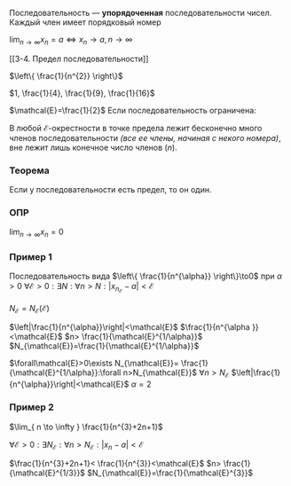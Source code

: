 Последовательность — **упорядоченная** последовательности чисел. Каждый член имеет порядковый номер

$\lim_{ n \to \infty }x_{n}=a \Longleftrightarrow x_{n}\to a, n\to \infty$

[[3-4. Предел последовательности]]

$\left\{ \frac{1}{n^{2}} \right\}$

$1, \frac{1}{4}, \frac{1}{9}, \frac{1}{16}$

$\mathcal{E}=\frac{1}{2}$
Если последовательность ограничена:

В любой $\mathcal{E}$-окрестности в точке предела лежит бесконечно много членов последовательности _(все ее члены, начиная с некого номера)_, вне лежит лишь конечное число членов ($n$).

### Теорема

Если у последовательности есть предел, то он один.

### ОПР

$\lim_{ n \to \infty }x_{n}=0$
### Пример 1
Последовательность вида $\left\{ \frac{1}{n^{\alpha}} \right\}\to0$ при $\alpha>0$
$\forall\mathcal{E}>0:\exists N:\forall n>N:|x_{n_{\mathcal{E}}}-a|<\mathcal{E}$

$N_{\mathcal{E}}=N_{\mathcal{E}}(\mathcal{E})$

$\left|\frac{1}{n^{\alpha}}\right|<\mathcal{E}$
$\frac{1}{n^{\alpha }}<\mathcal{E}$
$n> \frac{1}{\mathcal{E}^{1/\alpha}}$
$N_{\mathcal{E}}=\frac{1}{\mathcal{E}^{1/\alpha}}$

$\forall\mathcal{E}>0\exists N_{\mathcal{E}}= \frac{1}{\mathcal{E}^{1/\alpha}}:\forall n>N_{\mathcal{E}}$
$\forall n>N_{\mathcal{E}}$
$\left|\frac{1}{n^{\alpha}}\right|<\mathcal{E}$
$\alpha=2$

### Пример 2

$\lim_{ n \to \infty } \frac{1}{n^{3}+2n+1}$

$\forall\mathcal{E}>0: \exists N_{\mathcal{E}}:\forall n>N_{\mathcal{E}}:|x_{n}-a|<\mathcal{E}$

$\frac{1}{n^{3}+2n+1}< \frac{1}{n^{3}}<\mathcal{E}$
$n> \frac{1}{\mathcal{E}^{1/3}}$
$N_{\mathcal{E}}=\frac{1}{\mathcal{E}^{3}}$
